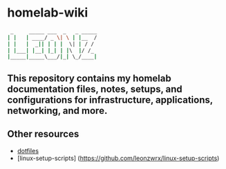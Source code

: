# homelab-wiki
```bash
 _     _____ ___  _   _ _____
| |   | ____/ _ \| \ | |__  /
| |   |  _|| | | |  \| | / / 
| |___| |__| |_| | |\  |/ /_ 
|_____|_____\___/|_| \_/____|
```
This repository contains my homelab documentation files, notes, setups, and configurations for infrastructure, applications, networking, and more. 
---
Other resources
---
 - [dotfiles](https://github.com/leonzwrx/dotfiles)
 - [linux-setup-scripts] (https://github.com/leonzwrx/linux-setup-scripts)
